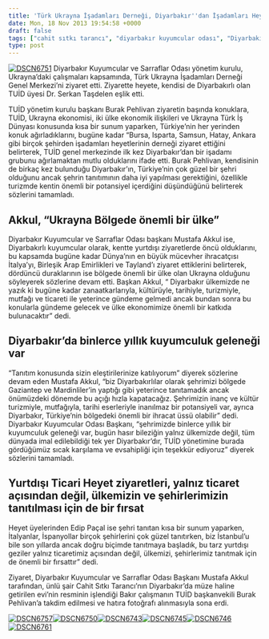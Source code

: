 ```yaml
---
title: 'Türk Ukrayna İşadamları Derneği, Diyarbakır''dan İşadamları Heyetini ağırladı'
date: Mon, 18 Nov 2013 19:54:58 +0000
draft: false
tags: ["cahit sıtkı tarancı", "diyarbakır kuyumcular odası", "Diyarbakır Kuyumcular ve Sarraflar Odası", "Dr. Serkan Taşdelen", "Edip Paçal", "Mustafa Akkul", "TUİD (Türk Ukrayna İşadamları Derneği)", "Türk Ukrayna İşadamları Derneği", "ukraynada"]
type: post
---
```


[![DSCN6751](https://burakpehlivan.org/wp-content/uploads/2013/11/DSCN67511.jpg)](https://burakpehlivan.org/wp-content/uploads/2013/11/DSCN67511.jpg)
Diyarbakır Kuyumcular ve Sarraflar Odası yönetim kurulu, Ukrayna’daki çalışmaları kapsamında, Türk Ukrayna İşadamları Derneği Genel Merkezi’ni ziyaret etti. Ziyarette heyete, kendisi de Diyarbakırlı olan TUİD üyesi Dr. Serkan Taşdelen eşlik etti.

TUİD yönetim kurulu başkanı Burak Pehlivan ziyaretin başında konuklara, TUİD, Ukrayna ekonomisi, iki ülke ekonomik ilişkileri ve Ukrayna Türk İş Dünyası konusunda kısa bir sunum yaparken, Türkiye’nin her yerinden konuk ağırladıklarını, bugüne kadar “Bursa, Isparta, Samsun, Hatay, Ankara gibi birçok şehirden işadamları heyetlerinin derneği ziyaret ettiğini belirterek, TUİD genel merkezinde ilk kez Diyarbakır’dan bir işadamı grubunu ağırlamaktan mutlu olduklarını ifade etti. Burak Pehlivan, kendisinin de birkaç kez bulunduğu Diyarbakır’ın, Türkiye’nin çok güzel bir şehri olduğunu ancak şehrin tanıtımının daha iyi yapılması gerektiğini, özellikle turizmde kentin önemli bir potansiyel içerdiğini düşündüğünü belirterek sözlerini tamamladı.


Akkul, “Ukrayna Bölgede önemli bir ülke”
----------------------------------------


Diyarbakır Kuyumcular ve Sarraflar Odası başkanı Mustafa Akkul ise, Diyarbakırlı kuyumcular olarak, kentte yurtdışı ziyaretlerde öncü olduklarını, bu kapsamda bugüne kadar Dünya’nın en büyük mücevher ihracatçısı İtalya’yı, Birleşik Arap Emirlikleri ve Tayland’ı ziyaret ettiklerini belirterek, dördüncü duraklarının ise bölgede önemli bir ülke olan Ukrayna olduğunu söyleyerek sözlerine devam etti. Başkan Akkul, “ Diyarbakır ülkemizde ne yazık ki bugüne kadar zanaatkarlarıyla, kültürüyle, tarihiyle, turizmiyle, mutfağı ve ticareti ile yeterince gündeme gelmedi ancak bundan sonra bu konularla gündeme gelecek ve ülke ekonomimize önemli bir katkıda bulunacaktır” dedi.


Diyarbakır’da binlerce yıllık kuyumculuk geleneği var
-----------------------------------------------------


“Tanıtım konusunda sizin eleştirilerinize katılıyorum” diyerek sözlerine devam eden Mustafa Akkul, “biz Diyarbakırlılar olarak şehrimizi bölgede Gaziantep ve Mardinliler’in yaptığı gibi yeterince tanıtamadık ancak önümüzdeki dönemde bu açığı hızla kapatacağız. Şehrimizin inanç ve kültür turizmiyle, mutfağıyla, tarihi eserleriyle inanılmaz bir potansiyeli var, ayrıca Diyarbakır, Türkiye’nin bölgedeki önemli bir ihracat üssü olabilir” dedi. Diyarbakır Kuyumcular Odası Başkanı, “şehrimizde binlerce yıllık bir kuyumculuk geleneği var, bugün hasır bileziğin yalnız ülkemizde değil, tüm dünyada imal edilebildiği tek yer Diyarbakır’dır, TUİD yönetimine burada gördüğümüz sıcak karşılama ve evsahipliği için teşekkür ediyoruz” diyerek sözlerini tamamladı.


Yurtdışı Ticari Heyet ziyaretleri, yalnız ticaret açısından değil, ülkemizin ve şehirlerimizin tanıtılması için de bir fırsat
-----------------------------------------------------------------------------------------------------------------------------


Heyet üyelerinden Edip Paçal ise şehri tanıtan kısa bir sunum yaparken, İtalyanlar, İspanyollar birçok şehirlerini çok güzel tanıtırken, biz İstanbul’u bile son yıllarda ancak doğru biçimde tanıtmaya başladık, bu tarz yurtdışı geziler yalnız ticaretimiz açısından değil, ülkemizi, şehirlerimiz tanıtmak için de önemli bir fırsattır” dedi.

Ziyaret, Diyarbakır Kuyumcular ve Sarraflar Odası Başkanı Mustafa Akkul tarafından, ünlü şair Cahit Sıtkı Tarancı’nın Diyarbakır’da müze haline getirilen evi’nin resminin işlendiği Bakır çalışmanın TUİD başkanvekili Burak Pehlivan’a takdim edilmesi ve hatıra fotoğrafı alınmasıyla sona erdi.

[![DSCN6757](https://burakpehlivan.org/wp-content/uploads/2013/11/DSCN6757.jpg)](https://burakpehlivan.org/wp-content/uploads/2013/11/DSCN6757.jpg)[![DSCN6750](https://burakpehlivan.org/wp-content/uploads/2013/11/DSCN6750.jpg)](https://burakpehlivan.org/wp-content/uploads/2013/11/DSCN6750.jpg)[![DSCN6743](https://burakpehlivan.org/wp-content/uploads/2013/11/DSCN6743.jpg)](https://burakpehlivan.org/wp-content/uploads/2013/11/DSCN6743.jpg)[![DSCN6745](https://burakpehlivan.org/wp-content/uploads/2013/11/DSCN6745.jpg)](https://burakpehlivan.org/wp-content/uploads/2013/11/DSCN6745.jpg)[![DSCN6746](https://burakpehlivan.org/wp-content/uploads/2013/11/DSCN6746.jpg)](https://burakpehlivan.org/wp-content/uploads/2013/11/DSCN6746.jpg)[![DSCN6761](https://burakpehlivan.org/wp-content/uploads/2013/11/DSCN6761.jpg)](https://burakpehlivan.org/wp-content/uploads/2013/11/DSCN6761.jpg)